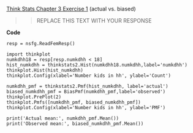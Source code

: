 [Think Stats Chapter 3 Exercise 1](http://greenteapress.com/thinkstats2/html/thinkstats2004.html#toc31) (actual vs. biased)

>> REPLACE THIS TEXT WITH YOUR RESPONSE

**Code**

```
resp = nsfg.ReadFemResp()

import thinkplot
numkdhh18 = resp[resp.numkdhh < 18]
hist_numkdhh = thinkstats2.Hist(numkdhh18.numkdhh,label='numkdhh')
thinkplot.Hist(hist_numkdhh)
thinkplot.Config(xlabel='Number kids in hh', ylabel='Count')

numkdhh_pmf = thinkstats2.Pmf(hist_numkdhh, label='actual')
biased_numkdhh_pmf = BiasPmf(numkdhh_pmf,label='observed')
thinkplot.PrePlot(2)
thinkplot.Pmfs([numkdhh_pmf, biased_numkdhh_pmf])
thinkplot.Config(xlabel='Number kids in hh', ylabel='PMF')

print('Actual mean:', numkdhh_pmf.Mean())
print('Observed mean:', biased_numkdhh_pmf.Mean())
```

